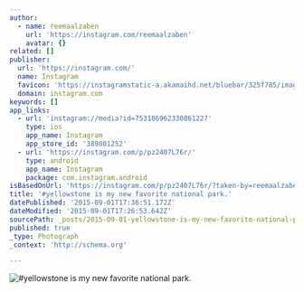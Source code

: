 ```yaml
---
author:
  - name: reemaalzaben
    url: 'https://instagram.com/reemaalzaben'
    avatar: {}
related: []
publisher:
  url: 'https://instagram.com/'
  name: Instagram
  favicon: 'https://instagramstatic-a.akamaihd.net/bluebar/325f785/images/ico/favicon.ico'
  domain: instagram.com
keywords: []
app_links:
  - url: 'instagram://media?id=753186962330861227'
    type: ios
    app_name: Instagram
    app_store_id: '389801252'
  - url: 'https://instagram.com/p/pz2407L76r/'
    type: android
    app_name: Instagram
    package: com.instagram.android
isBasedOnUrl: 'https://instagram.com/p/pz2407L76r/?taken-by=reemaalzaben'
title: '#yellowstone is my new favorite national park.'
datePublished: '2015-09-01T17:36:51.172Z'
dateModified: '2015-09-01T17:26:53.642Z'
sourcePath: _posts/2015-09-01-yellowstone-is-my-new-favorite-national-park.md
published: true
_type: Photograph
_context: 'http://schema.org'

---
```

![&num;yellowstone is my new favorite national park&period;](https://scontent.cdninstagram.com/hphotos-xta1/t51.2885-15/e15/10431748_314508102045479_954338618_n.jpg)